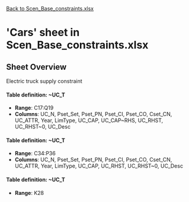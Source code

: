 [Back to Scen_Base_constraints.xlsx](README.md)

# 'Cars' sheet in Scen_Base_constraints.xlsx

## Sheet Overview

Electric truck supply constraint

#### Table definition: ~UC_T
- **Range**: C17:Q19
- **Columns**: UC_N, Pset_Set, Pset_PN, Pset_CI, Pset_CO, Cset_CN, UC_ATTR, Year, LimType, UC_CAP, UC_CAP~RHS, UC_RHST, UC_RHST~0, UC_Desc

#### Table definition: ~UC_T
- **Range**: C34:P36
- **Columns**: UC_N, Pset_Set, Pset_PN, Pset_CI, Pset_CO, Cset_CN, UC_ATTR, Year, LimType, UC_CAP, UC_RHST, UC_RHST~0, UC_Desc

#### Table definition: ~UC_T
- **Range**: K28

